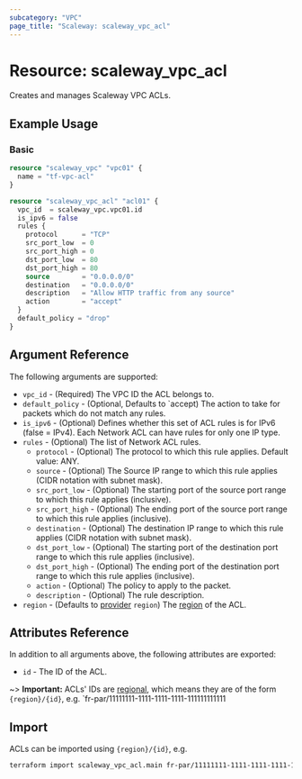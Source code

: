 ```yaml
---
subcategory: "VPC"
page_title: "Scaleway: scaleway_vpc_acl"
---
```


# Resource: scaleway_vpc_acl

Creates and manages Scaleway VPC ACLs.

## Example Usage

### Basic

```terraform
resource "scaleway_vpc" "vpc01" {
  name = "tf-vpc-acl"
}

resource "scaleway_vpc_acl" "acl01" {
  vpc_id  = scaleway_vpc.vpc01.id
  is_ipv6 = false
  rules {
    protocol      = "TCP"
    src_port_low  = 0
    src_port_high = 0
    dst_port_low  = 80
    dst_port_high = 80
    source        = "0.0.0.0/0"
    destination   = "0.0.0.0/0"
    description   = "Allow HTTP traffic from any source"
    action        = "accept"
  }
  default_policy = "drop"
}
```

## Argument Reference

The following arguments are supported:

- `vpc_id` - (Required) The VPC ID the ACL belongs to.
- `default_policy` - (Optional, Defaults to `accept) The action to take for packets which do not match any rules.
- `is_ipv6` - (Optional) Defines whether this set of ACL rules is for IPv6 (false = IPv4). Each Network ACL can have rules for only one IP type.
- `rules` - (Optional) The list of Network ACL rules.
    - `protocol` - (Optional) The protocol to which this rule applies. Default value: ANY.
    - `source` - (Optional) The Source IP range to which this rule applies (CIDR notation with subnet mask).
    - `src_port_low` - (Optional) The starting port of the source port range to which this rule applies (inclusive).
    - `src_port_high` - (Optional) The ending port of the source port range to which this rule applies (inclusive).
    - `destination` - (Optional) The destination IP range to which this rule applies (CIDR notation with subnet mask).
    - `dst_port_low` - (Optional) The starting port of the destination port range to which this rule applies (inclusive).
    - `dst_port_high` - (Optional) The ending port of the destination port range to which this rule applies (inclusive).
    - `action` - (Optional) The policy to apply to the packet.
    - `description` - (Optional) The rule description.
- `region` - (Defaults to [provider](../index.md#region) `region`) The [region](../guides/regions_and_zones.md#regions) of the ACL.

## Attributes Reference

In addition to all arguments above, the following attributes are exported:

- `id` - The ID of the ACL.

~> **Important:** ACLs' IDs are [regional](../guides/regions_and_zones.md#resource-ids), which means they are of the form `{region}/{id}`, e.g. `fr-par/11111111-1111-1111-1111-111111111111

## Import

ACLs can be imported using `{region}/{id}`, e.g.

```bash
terraform import scaleway_vpc_acl.main fr-par/11111111-1111-1111-1111-111111111111
```
